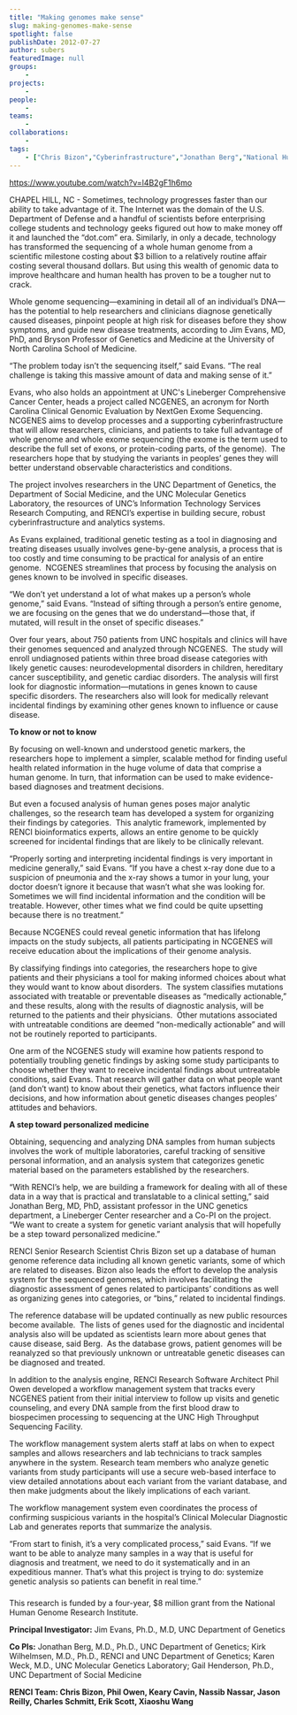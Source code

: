 ```yaml
---
title: "Making genomes make sense"
slug: making-genomes-make-sense
spotlight: false
publishDate: 2012-07-27
author: subers
featuredImage: null
groups:
    - 
projects:
    - 
people:
    - 
teams: 
    - 
collaborations:
    - 
tags:
    - ["Chris Bizon","Cyberinfrastructure","Jonathan Berg","National Human Genome Research Institute","North Carolina Clinical Genomic Evaluation (NCGENES)","UNC Department of Genetics"]
---
```

https://www.youtube.com/watch?v=l4B2gF1h6mo

CHAPEL HILL, NC - Sometimes, technology progresses faster than our ability to take advantage of it. The Internet was the domain of the U.S. Department of Defense and a handful of scientists before enterprising college students and technology geeks figured out how to make money off it and launched the “dot.com” era. Similarly, in only a decade, technology has transformed the sequencing of a whole human genome from a scientific milestone costing about $3 billion to a relatively routine affair costing several thousand dollars. But using this wealth of genomic data to improve healthcare and human health has proven to be a tougher nut to crack. <!--more-->

Whole genome sequencing—examining in detail all of an individual’s DNA—has the potential to help researchers and clinicians diagnose genetically caused diseases, pinpoint people at high risk for diseases before they show symptoms, and guide new disease treatments, according to Jim Evans, MD, PhD, and Bryson Professor of Genetics and Medicine at the University of North Carolina School of Medicine.

“The problem today isn’t the sequencing itself,” said Evans. “The real challenge is taking this massive amount of data and making sense of it.”

Evans, who also holds an appointment at UNC's Lineberger Comprehensive Cancer Center, heads a project called NCGENES, an acronym for North Carolina Clinical Genomic Evaluation by NextGen Exome Sequencing. NCGENES aims to develop processes and a supporting cyberinfrastructure that will allow researchers, clinicians, and patients to take full advantage of whole genome and whole exome sequencing (the exome is the term used to describe the full set of exons, or protein-coding parts, of the genome).  The researchers hope that by studying the variants in peoples’ genes they will better understand observable characteristics and conditions.

The project involves researchers in the UNC Department of Genetics, the Department of Social Medicine, and the UNC Molecular Genetics Laboratory, the resources of UNC’s Information Technology Services Research Computing, and RENCI’s expertise in building secure, robust cyberinfrastructure and analytics systems.

As Evans explained, traditional genetic testing as a tool in diagnosing and treating diseases usually involves gene-by-gene analysis, a process that is too costly and time consuming to be practical for analysis of an entire genome.  NCGENES streamlines that process by focusing the analysis on genes known to be involved in specific diseases.

“We don’t yet understand a lot of what makes up a person’s whole genome,” said Evans. “Instead of sifting through a person’s entire genome, we are focusing on the genes that we do understand—those that, if mutated, will result in the onset of specific diseases.”

Over four years, about 750 patients from UNC hospitals and clinics will have their genomes sequenced and analyzed through NCGENES.  The study will enroll undiagnosed patients within three broad disease categories with likely genetic causes: neurodevelopmental disorders in children, hereditary cancer susceptibility, and genetic cardiac disorders. The analysis will first look for diagnostic information—mutations in genes known to cause specific disorders. The researchers also will look for medically relevant incidental findings by examining other genes known to influence or cause disease.

<strong class="renci_head" style="font-weight: bold;">To know or not to know</strong>

By focusing on well-known and understood genetic markers, the researchers hope to implement a simpler, scalable method for finding useful health related information in the huge volume of data that comprise a human genome. In turn, that information can be used to make evidence-based diagnoses and treatment decisions.

But even a focused analysis of human genes poses major analytic challenges, so the research team has developed a system for organizing their findings by categories.  This analytic framework, implemented by RENCI bioinformatics experts, allows an entire genome to be quickly screened for incidental findings that are likely to be clinically relevant.

“Properly sorting and interpreting incidental findings is very important in medicine generally,” said Evans. “If you have a chest x-ray done due to a suspicion of pneumonia and the x-ray shows a tumor in your lung, your doctor doesn’t ignore it because that wasn’t what she was looking for. Sometimes we will find incidental information and the condition will be treatable. However, other times what we find could be quite upsetting because there is no treatment.”

Because NCGENES could reveal genetic information that has lifelong impacts on the study subjects, all patients participating in NCGENES will receive education about the implications of their genome analysis.

By classifying findings into categories, the researchers hope to give patients and their physicians a tool for making informed choices about what they would want to know about disorders.  The system classifies mutations associated with treatable or preventable diseases as “medically actionable,” and these results, along with the results of diagnostic analysis, will be returned to the patients and their physicians.  Other mutations associated with untreatable conditions are deemed “non-medically actionable” and will not be routinely reported to participants.

One arm of the NCGENES study will examine how patients respond to potentially troubling genetic findings by asking some study participants to choose whether they want to receive incidental findings about untreatable conditions, said Evans. That research will gather data on what people want (and don’t want) to know about their genetics, what factors influence their decisions, and how information about genetic diseases changes peoples’ attitudes and behaviors.

<strong class="renci_head" style="font-weight: bold;">A step toward personalized medicine</strong>

Obtaining, sequencing and analyzing DNA samples from human subjects involves the work of multiple laboratories, careful tracking of sensitive personal information, and an analysis system that categorizes genetic material based on the parameters established by the researchers.

“With RENCI’s help, we are building a framework for dealing with all of these data in a way that is practical and translatable to a clinical setting,” said Jonathan Berg, MD, PhD, assistant professor in the UNC genetics department, a Lineberger Center researcher and a Co-PI on the project. “We want to create a system for genetic variant analysis that will hopefully be a step toward personalized medicine.”

RENCI Senior Research Scientist Chris Bizon set up a database of human genome reference data including all known genetic variants, some of which are related to diseases. Bizon also leads the effort to develop the analysis system for the sequenced genomes, which involves facilitating the diagnostic assessment of genes related to participants’ conditions as well as organizing genes into categories, or “bins,” related to incidental findings.

The reference database will be updated continually as new public resources become available.  The lists of genes used for the diagnostic and incidental analysis also will be updated as scientists learn more about genes that cause disease, said Berg.  As the database grows, patient genomes will be reanalyzed so that previously unknown or untreatable genetic diseases can be diagnosed and treated.

In addition to the analysis engine, RENCI Research Software Architect Phil Owen developed a workflow management system that tracks every NCGENES patient from their initial interview to follow up visits and genetic counseling, and every DNA sample from the first blood draw to biospecimen processing to sequencing at the UNC High Throughput Sequencing Facility.

The workflow management system alerts staff at labs on when to expect samples and allows researchers and lab technicians to track samples anywhere in the system. Research team members who analyze genetic variants from study participants will use a secure web-based interface to view detailed annotations about each variant from the variant database, and then make judgments about the likely implications of each variant.

The workflow management system even coordinates the process of confirming suspicious variants in the hospital’s Clinical Molecular Diagnostic Lab and generates reports that summarize the analysis.

“From start to finish, it’s a very complicated process,” said Evans. “If we want to be able to analyze many samples in a way that is useful for diagnosis and treatment, we need to do it systematically and in an expeditious manner. That’s what this project is trying to do: systemize genetic analysis so patients can benefit in real time.”

###

This research is funded by a four-year, $8 million grant from the National Human Genome Research Institute.

<strong>Principal Investigator:</strong> Jim Evans, Ph.D., M.D, UNC Department of Genetics

<span class="renci_head"><strong>Co PIs:</strong> </span>Jonathan Berg, M.D., Ph.D., UNC Department of Genetics; Kirk Wilhelmsen, M.D., Ph.D., RENCI and UNC Department of Genetics; Karen Weck, M.D., UNC Molecular Genetics Laboratory; Gail Henderson, Ph.D., UNC Department of Social Medicine

<strong><span class="renci_head">RENCI Team:</span> Chris Bizon, Phil Owen, Keary Cavin, Nassib Nassar, Jason Reilly, Charles Schmitt, Erik Scott, Xiaoshu Wang</strong>
